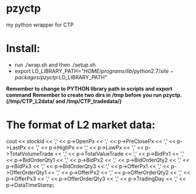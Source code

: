 pzyctp
======

my python wrapper for CTP

Install:
========
* run ./wrap.sh and then ./setup.sh
* export LD_LIBRARY_PATH="$HOME/programs/lib/python2.7/site-packages/pzyctp:$LD_LIBRARY_PATH"

**Remember to change to PYTHON library path in scripts and export command**
**Remember to create two dirs in /tmp before you run pzyctp. (/tmp/CTP_L2data/ and /tmp/CTP_tradedata/)**


The format of L2 market data:
=============================
cout << stockid << ',' << p->OpenPx << ',' << p->PreClosePx << ',' << p->LastPx << ',' << p->HighPx << ',' << p->LowPx << ',' 
<< p->TotalVolumeTrade << ',' << p->TotalValueTrade << ',' 
<< p->BidPx1 << ',' << p->BidOrderQty1 << ',' << p->BidPx2 << ',' << p->BidOrderQty2 << ',' << p->BidPx3 << ',' << p->BidOrderQty3 << ',' 
<< p->OfferPx1 << ',' << p->OfferOrderQty1 << ',' << p->OfferPx2 << ',' << p->OfferOrderQty2 << ',' << p->OfferPx3 << ',' << p->OfferOrderQty3 << ',' 
<< p->TradingDay << ',' << p->DataTimeStamp;

